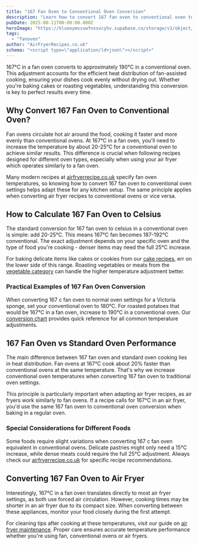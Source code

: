 ```yaml
---
title: "167 Fan Oven to Conventional Oven Conversion"
description: "Learn how to convert 167 fan oven to conventional oven temperatures easily and bake perfectly every time with our simple guide."
pubDate: 2025-08-11T00:00:00.000Z
heroImage: "https://klueoymssxwfnxsvcyhv.supabase.co/storage/v1/object/public/md/167-fan-oven-to-conventional-oven-conversion-089fb113.png"
tags:
  - "fanoven"
author: "AirFryerRecipes.co.uk"
schema: "<script type=\"application/ld+json\"></script>"
---
```


<p>167°C in a fan oven converts to approximately 190°C in a conventional oven. This adjustment accounts for the efficient heat distribution of fan-assisted cooking, ensuring your dishes cook evenly without drying out. Whether you're baking cakes or roasting vegetables, understanding this conversion is key to perfect results every time.</p>

<h2>Why Convert 167 Fan Oven to Conventional Oven?</h2>
<p>Fan ovens circulate hot air around the food, cooking it faster and more evenly than conventional ovens. At 167°C in a fan oven, you'll need to increase the temperature by about 20-25°C for a conventional oven to achieve similar results. This difference is crucial when following recipes designed for different oven types, especially when using your air fryer which operates similarly to a fan oven.</p>
<p>Many modern recipes at <a href=https://www.airfryerrecipe.co.uk/recipes>airfryerrecipe.co.uk</a> specify fan oven temperatures, so knowing how to convert 167 fan oven to conventional oven settings helps adapt these for any kitchen setup. The same principle applies when converting air fryer recipes to conventional ovens or vice versa.</p>

<h2>How to Calculate 167 Fan Oven to Celsius</h2>
<p>The standard conversion for 167 fan oven to celsius in a conventional oven is simple: add 20-25°C. This means 167°C fan becomes 187-192°C conventional. The exact adjustment depends on your specific oven and the type of food you're cooking - denser items may need the full 25°C increase.</p>
<p>For baking delicate items like cakes or cookies from our <a href=https://www.airfryerrecipe.co.uk/recipe-category/cakes>cake recipes</a>, err on the lower side of this range. Roasting vegetables or meats from the <a href=https://www.airfryerrecipe.co.uk/recipe-category/vegetables>vegetable category</a> can handle the higher temperature adjustment better.</p>

<h3>Practical Examples of 167 Fan Oven Conversion</h3>
<p>When converting 167 c fan oven to normal oven settings for a Victoria sponge, set your conventional oven to 180°C. For roasted potatoes that would be 167°C in a fan oven, increase to 190°C in a conventional oven. Our <a href=https://www.airfryerrecipe.co.uk/air-fryer-conversion-chart>conversion chart</a> provides quick reference for all common temperature adjustments.</p>

<h2>167 Fan Oven vs Standard Oven Performance</h2>
<p>The main difference between 167 fan oven and standard oven cooking lies in heat distribution. Fan ovens at 167°C cook about 20% faster than conventional ovens at the same temperature. That's why we increase conventional oven temperatures when converting 167 fan oven to traditional oven settings.</p>
<p>This principle is particularly important when adapting air fryer recipes, as air fryers work similarly to fan ovens. If a recipe calls for 167°C in an air fryer, you'd use the same 167 fan oven to conventional oven conversion when baking in a regular oven.</p>

<h3>Special Considerations for Different Foods</h3>
<p>Some foods require slight variations when converting 167 c fan oven equivalent in conventional ovens. Delicate pastries might only need a 15°C increase, while dense meats could require the full 25°C adjustment. Always check our <a href=https://www.airfryerrecipe.co.uk>airfryerrecipe.co.uk</a> for specific recipe recommendations.</p>

<h2>Converting 167 Fan Oven to Air Fryer</h2>
<p>Interestingly, 167°C in a fan oven translates directly to most air fryer settings, as both use forced air circulation. However, cooking times may be shorter in an air fryer due to its compact size. When converting between these appliances, monitor your food closely during the first attempt.</p>
<p>For cleaning tips after cooking at these temperatures, visit our guide on <a href=https://www.airfryerrecipe.co.uk/air-fryer-cleaner>air fryer maintenance</a>. Proper care ensures accurate temperature performance whether you're using fan, conventional ovens or air fryers.</p>